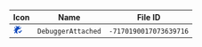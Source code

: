 | Icon | Name | File ID |
| ---  | ---  | ---     |
| ![](DebuggerAttached.png) | `DebuggerAttached` | `-7170190017073639716` |
